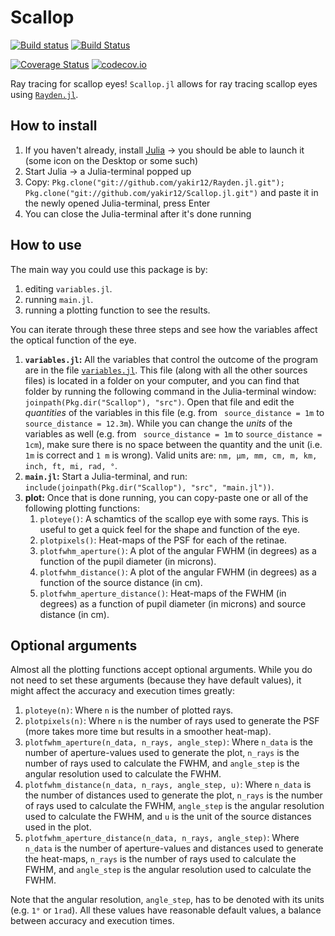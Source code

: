 # Scallop

[![Build status](https://ci.appveyor.com/api/projects/status/j8uhgoibkeewd785?svg=true)](https://ci.appveyor.com/project/yakir12/scallop-jl) [![Build Status](https://travis-ci.org/yakir12/Scallop.jl.svg?branch=master)](https://travis-ci.org/yakir12/Scallop.jl)

[![Coverage Status](https://coveralls.io/repos/yakir12/Scallop.jl/badge.svg?branch=master&service=github)](https://coveralls.io/github/yakir12/Scallop.jl?branch=master) [![codecov.io](http://codecov.io/github/yakir12/Scallop.jl/coverage.svg?branch=master)](http://codecov.io/github/yakir12/Scallop.jl?branch=master)

Ray tracing for scallop eyes!
`Scallop.jl` allows for ray tracing scallop eyes using [`Rayden.jl`](https://github.com/yakir12/Rayden.jl).

## How to install
1. If you haven't already, install [Julia](https://julialang.org/downloads/) -> you should be able to launch it (some icon on the Desktop or some such)
2. Start Julia -> a Julia-terminal popped up
3. Copy: `Pkg.clone("git://github.com/yakir12/Rayden.jl.git"); Pkg.clone("git://github.com/yakir12/Scallop.jl.git")` and paste it in the newly opened Julia-terminal, press Enter
5. You can close the Julia-terminal after it's done running

## How to use
The main way you could use this package is by:

1) editing `variables.jl`.
2) running `main.jl`.
3) running a plotting function to see the results.

You can iterate through these three steps and see how the variables affect the optical function of the eye.

1) **`variables.jl`:** All the variables that control the outcome of the program are in the file [`variables.jl`](./src/variables.jl). This file (along with all the other sources files) is located in a folder on your computer, and you can find that folder by running the following command in the Julia-terminal window: `joinpath(Pkg.dir("Scallop"), "src")`. Open that file and edit the *quantities* of the variables in this file (e.g. from ` source_distance = 1m` to `source_distance = 12.3m`). While you can change the *units* of the variables as well (e.g. from ` source_distance = 1m` to `source_distance = 1cm`), make sure there is no space between the quantity and the unit (i.e. `1m` is correct and `1 m` is wrong). Valid units are: `nm, μm, mm, cm, m, km, inch, ft, mi, rad, °`.
2) **`main.jl`:** Start a Julia-terminal, and run: `include(joinpath(Pkg.dir("Scallop"), "src", "main.jl"))`. 
3) **plot:** Once that is done running, you can copy-paste one or all of the following plotting functions:
    1) `ploteye()`: A schamtics of the scallop eye with some rays. This is useful to get a quick feel for the shape and function of the eye. 
    2) `plotpixels()`: Heat-maps of the PSF for each of the retinae. 
    3) `plotfwhm_aperture()`: A plot of the angular FWHM (in degrees) as a function of the pupil diameter (in microns). 
    4) `plotfwhm_distance()`: A plot of the angular FWHM (in degrees) as a function of the source distance (in cm). 
    5) `plotfwhm_aperture_distance()`: Heat-maps of the FWHM (in degrees) as a function of pupil diameter (in microns) and source distance (in cm).
 
## Optional arguments
Almost all the plotting functions accept optional arguments. While you do not need to set these arguments (because they have default values), it might affect the accuracy and execution times greatly:

1) `ploteye(n)`: Where `n` is the number of plotted rays.
2) `plotpixels(n)`: Where `n` is the number of rays used to generate the PSF (more takes more time but results in a smoother heat-map).
3) `plotfwhm_aperture(n_data, n_rays, angle_step)`: Where `n_data` is the number of aperture-values used to generate the plot, `n_rays` is the number of rays used to calculate the FWHM, and `angle_step` is the angular resolution used to calculate the FWHM.
4) `plotfwhm_distance(n_data, n_rays, angle_step, u)`: Where `n_data` is the number of distances used to generate the plot, `n_rays` is the number of rays used to calculate the FWHM, `angle_step` is the angular resolution used to calculate the FWHM, and `u` is the unit of the source distances used in the plot.
5) `plotfwhm_aperture_distance(n_data, n_rays, angle_step)`: Where `n_data` is the number of aperture-values and distances used to generate the heat-maps, `n_rays` is the number of rays used to calculate the FWHM, and `angle_step` is the angular resolution used to calculate the FWHM.

Note that the angular resolution, `angle_step`, has to be denoted with its units (e.g. `1°` or `1rad`). All these values have reasonable default values, a balance between accuracy and execution times. 

